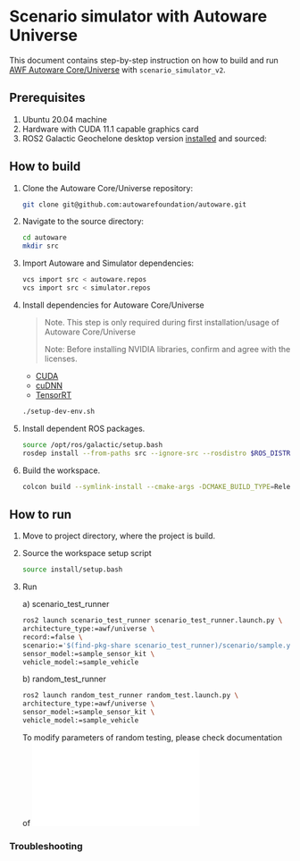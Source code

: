 # Scenario simulator with Autoware Universe

This document contains step-by-step instruction on how to build and run [AWF Autoware Core/Universe](https://github.com/autowarefoundation/autoware) with `scenario_simulator_v2`.

## Prerequisites 

1. Ubuntu 20.04 machine
2. Hardware with CUDA 11.1 capable graphics card
3. ROS2 Galactic Geochelone desktop version [installed](https://docs.ros.org/en/galactic/Installation/Ubuntu-Install-Debians.html) and sourced:

## How to build

1. Clone the Autoware Core/Universe repository:
   ```bash
   git clone git@github.com:autowarefoundation/autoware.git
   ```
2. Navigate to the source directory:
   ```bash
   cd autoware 
   mkdir src 
   ```
3. Import Autoware and Simulator dependencies:
   ```bash
   vcs import src < autoware.repos  
   vcs import src < simulator.repos
   ```
4. Install dependencies for Autoware Core/Universe
   > Note. This step is only required during first installation/usage of Autoware Core/Universe
   > 
   > Note: Before installing NVIDIA libraries, confirm and agree with the licenses.
   - [CUDA](https://docs.nvidia.com/cuda/eula/index.html)
   - [cuDNN](https://docs.nvidia.com/deeplearning/cudnn/sla/index.html)
   - [TensorRT](https://docs.nvidia.com/deeplearning/tensorrt/sla/index.html)

   ```bash
   ./setup-dev-env.sh
   ``` 
5. Install dependent ROS packages.

   ```bash
   source /opt/ros/galactic/setup.bash
   rosdep install --from-paths src --ignore-src --rosdistro $ROS_DISTRO
   ```
6. Build the workspace.

   ```bash
   colcon build --symlink-install --cmake-args -DCMAKE_BUILD_TYPE=Release
   ```

## How to run

1. Move to project directory, where the project is build.

2. Source the workspace setup script
   ```bash
   source install/setup.bash
   ```
3. Run 

   a) scenario_test_runner
   
   ```bash
   ros2 launch scenario_test_runner scenario_test_runner.launch.py \
   architecture_type:=awf/universe \
   record:=false \
   scenario:='$(find-pkg-share scenario_test_runner)/scenario/sample.yaml' \
   sensor_model:=sample_sensor_kit \
   vehicle_model:=sample_vehicle
   ``` 
   
   b) random_test_runner
   
   ```bash
   ros2 launch random_test_runner random_test.launch.py \
   architecture_type:=awf/universe \
   sensor_model:=sample_sensor_kit \
   vehicle_model:=sample_vehicle
   ``` 
   
   To modify parameters of random testing, please check documentation of ![random_test_runner](../../test_runner/random_test_runner/Readme.md)

### Troubleshooting
